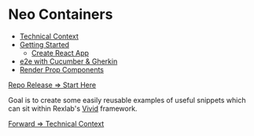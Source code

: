 # Neo Containers

- [Technical Context](./pages/technical_context.html)
- [Getting Started](./pages/getting_started.html)
    - [Create React App](./pages/create-react-app.html)
- [e2e with Cucumber & Gherkin](./pages/e2e.html)
- [Render Prop Components](./pages/render_props.html)

[Repo Release => Start Here](https://github.com/rexlabsio/neo-containers/releases/tag/Step-1)

Goal is to create some easily reusable examples of useful snippets which 
can sit within Rexlab's [Vivid](https://github.com/rexlabsio/vivid) framework.

[Forward => Technical Context](./pages/technical_context.html)